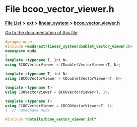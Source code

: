 

# File bcoo\_vector\_viewer.h

[**File List**](files.md) **>** [**ext**](dir_dee31a662aa40cb7fc08cb07824f4a9a.md) **>** [**linear\_system**](dir_6f09a74f7ee1db37d591c4a0fc2f2223.md) **>** [**bcoo\_vector\_viewer.h**](bcoo__vector__viewer_8h.md)

[Go to the documentation of this file](bcoo__vector__viewer_8h.md)


```C++
#pragma once
#include <muda/ext/linear_system/doublet_vector_viewer.h>
namespace muda
{
template <typename T, int N>
using BCOOVectorViewer = CDoubletVectorViewer<T, N>;

template <typename T, int N>
using CBCOOVectorViewer = CDoubletVectorViewer<T, N>;

template <typename T>
using COOVectorViewer = BCOOVectorViewer<T, 1>;

template <typename T>
using CCOOVectorViewer = CBCOOVectorViewer<T, 1>;
}  // namespace muda

#include "details/bcoo_vector_viewer.inl"
```


